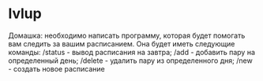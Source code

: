 # lvlup
Домашка: необходимо написать программу, которая будет помогать вам следить за вашим расписанием. Она будет иметь следующие команды: /status - вывод расписания на завтра; /add - добавить пару на определенный день; /delete - удалить пару из определенного дня; /new - создать новое расписание
